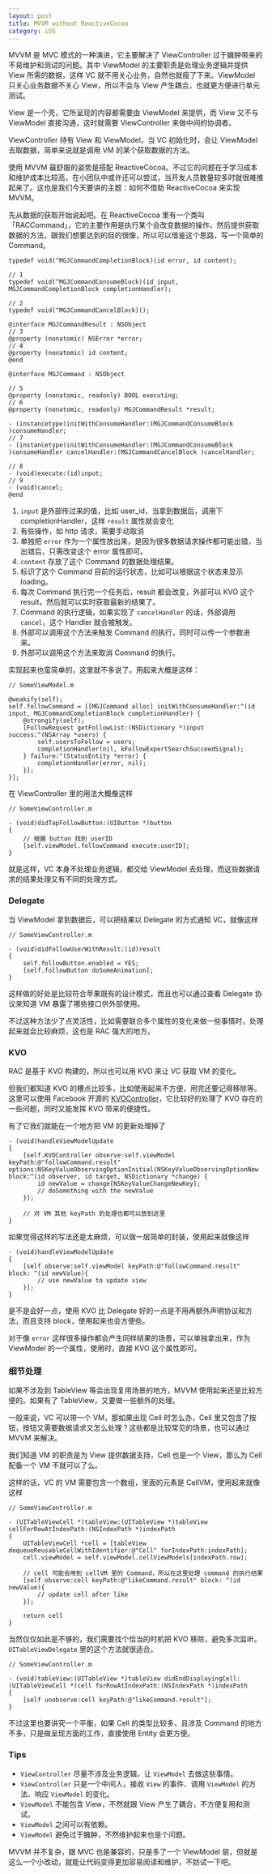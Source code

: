 ```yaml
---
layout: post
title: MVVM without ReactiveCocoa
category: iOS
---
```


MVVM 是 MVC 模式的一种演进，它主要解决了 ViewController 过于臃肿带来的不易维护和测试的问题。其中 ViewModel 的主要职责是处理业务逻辑并提供 View 所需的数据，这样 VC 就不用关心业务，自然也就瘦了下来。ViewModel 只关心业务数据不关心 View，所以不会与 View 产生耦合，也就更方便进行单元测试。

View 是一个壳，它所呈现的内容都需要由 ViewModel 来提供，而 View 又不与 ViewModel 直接沟通，这时就需要 ViewController 来做中间的协调者。

ViewController 持有 View 和 ViewModel，当 VC 初始化时，会让 ViewModel 去取数据，简单来说就是调用 VM 的某个获取数据的方法。

使用 MVVM 最舒服的姿势是搭配 ReactiveCocoa。不过它的问题在于学习成本和维护成本比较高，在小团队中或许还可以尝试，当开发人员数量较多时就很难推起来了。这也是我们今天要讲的主题：如何不借助 ReactiveCocoa 来实现 MVVM。

先从数据的获取开始说起吧。在 ReactiveCocoa 里有一个类叫「RACCommand」，它的主要作用是执行某个会改变数据的操作，然后提供获取数据的方法，跟我们想要达到的目的很像，所以可以借鉴这个思路，写一个简单的 Command。

```objc
typedef void(^MGJCommandCompletionBlock)(id error, id content);

// 1
typedef void(^MGJCommandConsumeBlock)(id input, MGJCommandCompletionBlock completionHandler);

// 2
typedef void(^MGJCommandCancelBlock)();

@interface MGJCommandResult : NSObject
// 3
@property (nonatomic) NSError *error;
// 4
@property (nonatomic) id content;
@end

@interface MGJCommand : NSObject

// 5
@property (nonatomic, readonly) BOOL executing;
// 6
@property (nonatomic, readonly) MGJCommandResult *result;

- (instancetype)initWithConsumeHandler:(MGJCommandConsumeBlock )consumeHandler;
// 7
- (instancetype)initWithConsumeHandler:(MGJCommandConsumeBlock )consumeHandler cancelHandler:(MGJCommandCancelBlock )cancelHandler;

// 8
- (void)execute:(id)input;
// 9
- (void)cancel;
@end
```

1. `input` 是外部传过来的值，比如 user_id，当拿到数据后，调用下 completionHandler，这样 `result` 属性就会变化
2. 有些操作，如 http 请求，需要手动取消
3. 单独把 `error` 作为一个属性放出来，是因为很多数据请求操作都可能出错，当出错后，只需改变这个 error 属性即可。
4. `content` 存放了这个 Command 的数据处理结果。
5. 标识了这个 Command 目前的运行状态，比如可以根据这个状态来显示 loading。
6. 每次 Command 执行完一个任务后，result 都会改变，外部可以 KVO 这个 result，然后就可以实时获取最新的结果了。
7. Command 的执行逻辑，如果实现了 `cancelHandler` 的话，外部调用 `cancel`，这个 Handler 就会被触发。
8. 外部可以调用这个方法来触发 Command 的执行，同时可以传一个参数进来。
9. 外部可以调用这个方法来取消 Command 的执行。

实现起来也蛮简单的，这里就不多说了。用起来大概是这样：

```objc
// SomeViewModel.m

@weakify(self);
self.followCommand = [[MGJCommand alloc] initWithConsumeHandler:^(id input, MGJCommandCompletionBlock completionHandler) {
    @strongify(self);
    [FollowRequest getFollowList:(NSDictionary *)input success:^(NSArray *users) {
        self.usersToFollow = users;
        completionHandler(nil, kFollowExpertSearchSucceedSignal);
    } failure:^(StatusEntity *error) {
        completionHandler(error, nil);
    }];
}];
```

在 ViewController 里的用法大概像这样

```objc
// SomeViewController.m

- (void)didTapFollowButton:(UIButton *)button
{
	// 根据 button 找到 userID
	[self.viewModel.followCommand execute:userID];
}
```

就是这样，VC 本身不处理业务逻辑，都交给 ViewModel 去处理，而这些数据请求的结果处理又有不同的处理方式。

### Delegate

当 ViewModel 拿到数据后，可以把结果以 Delegate 的方式通知 VC，就像这样

```objc
// SomeViewController.m

- (void)didFollowUserWithResult:(id)result
{
	self.followButton.enabled = YES;
	[self.followButton doSomeAnimation];
}
```

这样做的好处是比较符合苹果既有的设计模式，而且也可以通过查看 Delegate 协议来知道 VM 暴露了哪些接口供外部使用。

不过这种方法少了点灵活性，比如需要联合多个属性的变化来做一些事情时，处理起来就会比较麻烦，这也是 RAC 强大的地方。

### KVO

RAC 是基于 KVO 构建的，所以也可以用 KVO 来让 VC 获取 VM 的变化。

但我们都知道 KVO 的槽点比较多，比如使用起来不方便，用完还要记得移除等。这里可以使用 Facebook 开源的 [KVOController](https://github.com/facebook/KVOController)，它比较好的处理了 KVO 存在的一些问题，同时又能发挥 KVO 带来的便捷性。

有了它我们就能在一个地方把 VM 的更新处理掉了

```objc
- (void)handleViewModelUpdate
{
	[self.KVOController observe:self.viewModel keyPath:@"followCommand.result" options:NSKeyValueObservingOptionInitial|NSKeyValueObservingOptionNew block:^(id observer, id target, NSDictionary *change) {
		id newValue = change[NSKeyValueChangeNewKey];
		// doSomething with the newValue
	}];

	// 对 VM 其他 keyPath 的处理也都可以放到这里
}
```

如果觉得这样的写法还是太麻烦，可以做一层简单的封装，使用起来就像这样

```objc
- (void)handleViewModelUpdate
{
	[self observe:self.viewModel keyPath:@"followCommand.result" block: ^(id newValue){
		// use newValue to update view
	}];
}
```

是不是会好一点，使用 KVO 比 Delegate 好的一点是不用再额外声明协议和方法，而且支持 block，使用起来也会方便些。

对于像 `error` 这样很多操作都会产生同样结果的场景，可以单独拿出来，作为 ViewModel 的一个属性，使用时，直接 KVO 这个属性即可。


### 细节处理

如果不涉及到 TableView 等会出现复用场景的地方，MVVM 使用起来还是比较方便的。如果有了 TableView，又要做一些额外的处理。

一般来说，VC 可以带一个 VM，那如果出现 Cell 时怎么办，Cell 里又包含了按钮，按钮又需要数据请求又怎么处理？这些都是比较常见的场景，也可以通过 MVVM 来解决。

我们知道 VM 的职责是为 View 提供数据支持，Cell 也是一个 View，那么为 Cell 配备一个 VM
不就可以了么。

这样的话，VC 的 VM 需要包含一个数组，里面的元素是 CellVM，使用起来就像这样

```objc
// SomeViewController.m

- (UITableViewCell *)tableView:(UITableView *)tableView cellForRowAtIndexPath:(NSIndexPath *)indexPath
{
	UITableViewCell *cell = [tableView dequeueReusableCellWithIdentifier:@"Cell" forIndexPath:indexPath];
	cell.viewModel = self.viewModel.cellViewModels[indexPath.row];

	// cell 可能会用到 cellVM 里的 Command，所以在这里处理 command 的执行结果
	[self observe:cell keyPath:@"likeCommand.result" block: ^(id newValue){
		// update cell after like
	}];

	return cell
}
```

当然仅仅如此是不够的，我们需要找个恰当的时机把 KVO 移除，避免多次监听。`UITableViewDelegate` 里的这个方法就很适合。

```objc
// SomeViewController.m

- (void)tableView:(UITableView *)tableView didEndDisplayingCell:(UITableViewCell *)cell forRowAtIndexPath:(NSIndexPath *)indexPath
{
	[self unobserve:cell keyPath:@"likeCommand.result"];
}
```

不过这里也要讲究一个平衡，如果 Cell 的类型比较多，且涉及 Command 的地方不多，只是做呈现方面的工作，直接使用 Entity 会更方便。

### Tips

* `ViewController` 尽量不涉及业务逻辑，让 `ViewModel` 去做这些事情。
* `ViewController` 只是一个中间人，接收 `View` 的事件、调用 `ViewModel` 的方法、响应 `ViewModel` 的变化。
* `ViewModel` 不能包含 View，不然就跟 View 产生了耦合，不方便复用和测试。
* `ViewModel` 之间可以有依赖。
* `ViewModel` 避免过于臃肿，不然维护起来也是个问题。

MVVM 并不复杂，跟 MVC 也是兼容的，只是多了一个 ViewModel 层，但就是这么一个小改动，就能让代码变得更加容易阅读和维护，不妨试一下吧。

